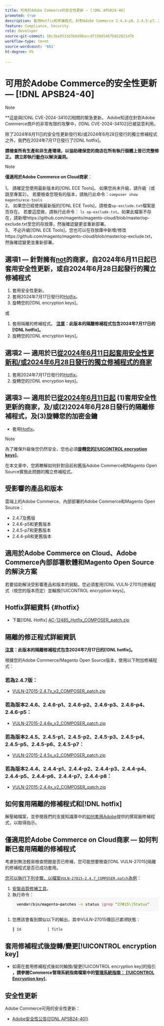 ```yaml
---
title: 可用於Adobe Commerce的安全性更新 — [!DNL APSB24-40]
promoted: true
description: 套用Hotfix和修補程式，針對Adobe Commerce 2.4.4-p8、2.4.5-p7、2.4.6-p5、2.4.7和更早版本修正 [!DNL CVE-2024-34102] 。
feature: Compliance, Security
role: Developer
source-git-commit: 16c3ba9533d3b0d98accd7158d546fb852021d7b
workflow-type: tm+mt
source-wordcount: '661'
ht-degree: 0%

---
```


# 可用於Adobe Commerce的安全性更新 — [!DNL APSB24-40]

>[!NOTE]
>
>**這是與[!DNL CVE-2024-34102]相關的緊急更新。 Adobe知道在針對Adobe Commerce商戶的非常有限的攻擊中，[!DNL CVE-2024-34102]已被惡意利用。

除了2024年6月11日的安全性更新發行和/或2024年6月28日發行的獨立修補程式之外，我們在2024年7月17日發行了[!DNL hotfix]。

**請檢查所有生產和非生產環境，以協助確保您的商店在所有執行個體上皆已完整修正。  請立即執行<u>動作</u>以解決漏洞。**

>[!NOTE]
>
>**僅適用於Adobe Commerce on Cloud商家**：<br><br>1。 請確定您使用最新版本的[!DNL ECE Tools]。 如果您尚未升級，請升級（或跳至專案2）。 若要檢查您現有的版本，請執行此命令：`composer show magento/ece-tools`<br>2。 如果您已經使用最新版的[!DNL ECE Tools]，請檢查`op-exclude.txt`檔案是否存在。 若要這麼做，請執行此命令： `ls op-exclude.txt`。如果此檔案不存在，請新增https://github.com/magento/magento-cloud/blob/master/op-exclude.txt至您的存放庫，然後確認變更並重新部署。<br>3。 不必升級[!DNL ECE Tools]，您也可以在存放庫中新增/修改https://github.com/magento/magento-cloud/blob/master/op-exclude.txt，然後確認變更並重新部署。

## 選項1 — 針對擁有<u>not</u>的商家，自2024年6月11日起已套用安全性更新，或自2024年6月28日起發行的獨立修補程式

1. 套用安全性更新。
1. 套用2024年7月17日發行的[Hotfix](#hotfix)。
1. 旋轉您的[!DNL encryption keys]。

或

1. 套用隔離的修補程式。 **<u>注意</u>：此版本的隔離修補程式包含2024年7月17日的[!DNL hotfix]。**
1. 旋轉您的[!DNL encryption keys]。

## 選項2 — 適用於已<u>從2024年6月11日起套用安全性更新和/或2024年6月28日發行的獨立修補程式的商家</u>

1. 套用2024年7月17日發行的[Hotfix](#hotfix)。
1. 旋轉您的[!DNL encryption keys]。

## 選項3 — 適用於已<u>從2024年6月11日起</u> (1)套用安全性更新的商家，及/或(2)2024年6月28日發行的隔離修補程式，及(3)旋轉您的加密金鑰

* 套用[Hotfix](#hotfix)。


>[!NOTE]
>
>為了確保升級後您仍然安全，您也必須&#x200B;**[旋轉您的[!UICONTROL encryption keys]](https://experienceleague.adobe.com/en/docs/commerce-admin/systems/security/encryption-key)**。

在本文章中，您將瞭解如何針對目前和舊版Adobe Commerce和Magento Open Source實施此問題的獨立修補程式。

## 受影響的產品和版本

雲端上的Adobe Commerce、內部部署的Adobe Commerce和Magento Open Source：

* 2.4.7及舊版
* 2.4.6-p5和更舊版本
* 2.4.5-p7和更舊版本
* 2.4.4-p8和更舊版本

## 適用於Adobe Commerce on Cloud、Adobe Commerce內部部署軟體和Magento Open Source的解決方案

若要協助解決受影響產品和版本的弱點，您必須套用[!DNL VULN-27015]修補程式（視您的版本而定）並輪換[!UICONTROL encryption keys]。


## Hotfix詳細資料 {#hotfix}

* 下載[!DNL Hotfix] [AC-12485_Hotfix_COMPOSER_patch.zip](assets/AC-12485_Hotfix_COMPOSER_patch.zip)

## 隔離的修正程式詳細資訊

**<u>注意</u>：此版本的隔離修補程式包含2024年7月17日的[!DNL hotfix]。**

根據您的Adobe Commerce/Magento Open Source版本，使用以下附加修補程式：

### 若為2.4.7版：

* [VULN-27015-2.4.7x_v2_COMPOSER_patch.zip](assets/VULN-27015-2.4.7x_v2_COMPOSER_patch.zip)

### 若為版本2.4.6、2.4.6-p1、2.4.6-p2、2.4.6-p3、2.4.6-p4、2.4.6-p5：

* [VULN-27015-2.4.6x_v2_COMPOSER_patch.zip](assets/VULN-27015-2.4.6x_v2_COMPOSER_patch.zip)

### 若為版本2.4.5、2.4.5-p1、2.4.5-p2、2.4.5-p3、2.4.5-p4、2.4.5-p5、2.4.5-p6、2.4.5-p7：

* [VULN-27015-2.4.5x_v2_COMPOSER_patch.zip](assets/VULN-27015-2.4.5x_v2_COMPOSER_patch.zip)

### 若為版本2.4.4、2.4.4-p1、2.4.4-p2、2.4.4-p3、2.4.4-p4、2.4.4-p5、2.4.4-p6、2.4.4-p7、2.4.4-p8：

* [VULN-27015-2.4.4x_v2_COMPOSER_patch.zip](assets/VULN-27015-2.4.4x_v2_COMPOSER_patch.zip)


## 如何套用隔離的修補程式和[!DNL hotfix]

解壓縮檔案，並參閱我們的支援知識庫中的[如何套用Adobe](https://experienceleague.adobe.com/docs/commerce-knowledge-base/kb/how-to/how-to-apply-a-composer-patch-provided-by-magento.html)提供的撰寫器修補程式，以取得指示。

## 僅適用於Adobe Commerce on Cloud商家 — 如何判斷已套用隔離的修補程式

考慮到無法輕易檢查問題是否已修補，您可能想要檢查[!DNL VULN-27015]隔離的修補程式是否已成功套用。

<u>您可以執行下列步驟，以檔案`VULN-27015-2.4.7_COMPOSER.patch`為例</u>：

1. [安裝品質修補工具](https://experienceleague.adobe.com/docs/commerce-operations/tools/quality-patches-tool/usage.html)。
1. 執行命令： <br>
   ![cve-2024-34102-tell-if-patch-applied-code](assets/cve-2024-34102-tell-if-patch-applied-code.png)

<!--
    ```bash
    vendor/bin/magento-patches -n status |grep "27015\|Status"
    ```
-->

1. 您應該會看到類似以下的輸出，其中VULN-27015傳回&#x200B;*已套用*&#x200B;狀態：

   ```bash
   ║ Id            │ Title                                                        │ Category        │ Origin                 │ Status      │ Details                                          ║ ║ N/A           │ ../m2-hotfixes/VULN-27015-2.4.7_COMPOSER_patch.patch      │ Other           │ Local                  │ Applied     │ Patch type: Custom                                
   ```

## 套用修補程式後旋轉/變更[!UICONTROL encryption key]

* 如需在套用修補程式後如何輪換/變更[!UICONTROL encryption key]的指引&#x200B;**，請參閱Commerce管理系統指南檔案中的[管理系統指南： [!UICONTROL Encryption key]](https://experienceleague.adobe.com/en/docs/commerce-admin/systems/security/encryption-key)**。

## 安全性更新

Adobe Commerce可用的安全性更新：

* [Adobe安全性公告([!DNL APSB24-40])](https://helpx.adobe.com/security/products/magento/apsb24-40.html)
